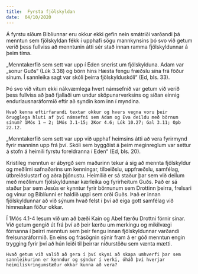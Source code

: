 ```yaml
---
title:  Fyrsta fjölskyldan
date:  04/10/2020
---
```


Á fyrstu síðum Biblíunnar eru okkur ekki gefin nein smátriði varðandi þá menntun sem fjölskyldan fékk í upphafi sögu mannkynsins þó svo við getum verið þess fullviss að menntunin átti sér stað innan ramma fjölskyldunnar á þeim tíma.

„Menntakerfið sem sett var upp í Eden snerist um fjölskylduna. Adam var „sonur Guðs“ (Lúk 3.38) og börn hins Hæsta fengu fræðslu sína frá föður sínum. Í sannleika sagt var skóli þeirra fjölskylduskóli“ (Ed, bls. 33).

Þó svo við vitum ekki nákvæmlega hvert námsefnið var getum við verið þess fullviss að það fjallaði um undur sköpunarverksins og síðan einnig endurlausnaráformið eftir að syndin kom inn í myndina.

`Hvað kenna eftirfarandi textar okkur og hvers vegna voru þeir örugglega hluti af því námsefni sem Adam og Eva deildu með börnum sínum? 1Mós 1 – 2; 1Mós 3.1-15; 2Kor 4.6; Lúk 10.27; Gal 3.11; Opb 22.12.`

„Menntakerfið sem sett var upp við upphaf heimsins átti að vera fyrirmynd fyrir manninn upp frá því. Skóli sem byggðist á þeim meginreglum var settur á stofn á heimili fyrstu foreldranna í Eden“ (Ed, bls. 20).

Kristileg menntun er ábyrgð sem maðurinn tekur á sig að mennta fjölskyldur og meðlimi safnaðarins um kenningar, tilbeiðslu, uppfræðslu, samfélag, útbreiðslustarf og aðra þjónustu. Heimilið er sá staður þar sem við deilum með meðlimum fjölskyldunnar kærleika og fyrirheitum Guðs. Það er sá staður þar sem Jesús er kynntur fyrir börnunum sem Drottinn þeirra, frelsari og vinur og Biblíunni er haldið uppi sem orði Guðs. Það er innan fjölskyldunnar að við sýnum hvað felst í því að eiga gott samfélag við himneskan föður okkar.

Í 1Mós 4.1-4 lesum við um að bæði Kain og Abel færðu Drottni fórnir sínar. Við getum gengið út frá því að þeir lærðu um merkingu og mikilvægi fórnanna í þeirri menntun sem þeir fengu innan fjölskyldunnar varðandi frelsunaráformið. En eins og frásögnin sýnir fram á er góð menntun engin trygging fyrir því að hún leiði til þeirrar niðurstöðu sem vænta mætti.

`Hvað getum við valið að gera í því skyni að skapa umhverfi þar sem sannleikurinn er kenndur og sýndur í verki, óháð því hverjar heimiliskringumstæður okkar kunna að vera?`